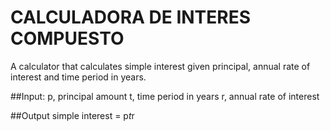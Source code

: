 # CALCULADORA DE INTERES COMPUESTO
A calculator that calculates simple interest given principal, annual rate of interest and time period in years.

##Input:
   p, principal amount
   t, time period in years
   r, annual rate of interest

##Output
   simple interest = p*t*r
